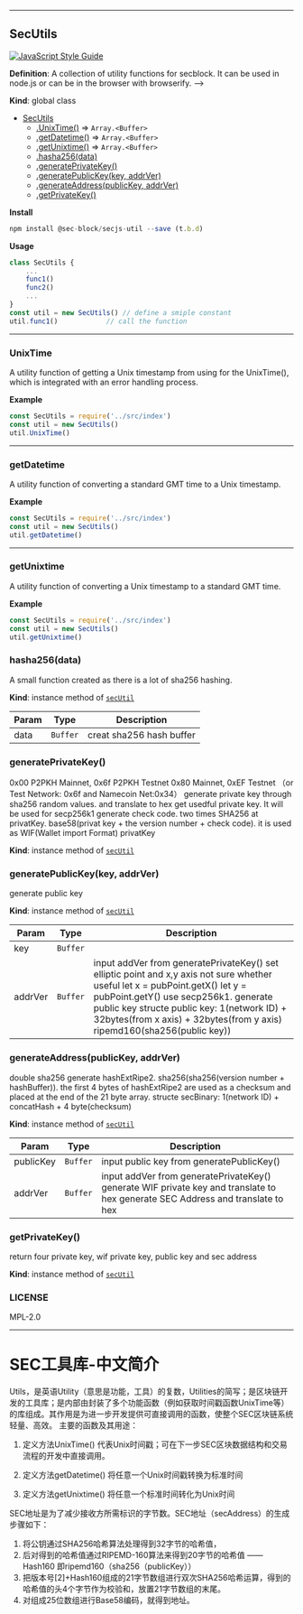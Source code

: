 <a name="SecUtils"></a>

* * *
## SecUtils
[![JavaScript Style Guide](https://cdn.rawgit.com/standard/standard/master/badge.svg)](https://github.com/standard/standard) 

**Definition**: 
A collection of utility functions for secblock. It can be used in node.js or can be in the browser with browserify. -->

**Kind**: global class
* [SecUtils](#SecUtils)
    * [.UnixTime()](#UnixTime) ⇒ <code>Array.&lt;Buffer&gt;</code>
    * [.getDatetime()](#getDatetime) ⇒ <code>Array.&lt;Buffer&gt;</code>
    * [.getUnixtime()](#getUnixtime) ⇒ <code>Array.&lt;Buffer&gt;</code>
    * [.hasha256(data)](#secUtil+hasha256)
    * [.generatePrivateKey()](#secUtil+generatePrivateKey)
    * [.generatePublicKey(key, addrVer)](#secUtil+generatePublicKey)
    * [.generateAddress(publicKey, addrVer)](#secUtil+generateAddress)
    * [.getPrivateKey()](#secUtil+getPrivateKey)

**Install**
```js
npm install @sec-block/secjs-util --save (t.b.d)
```

**Usage**
```js
class SecUtils {
    ...
    func1()
    func2()
    ...
}
const util = new SecUtils() // define a smiple constant
util.func1()            // call the function
```

* * *
<a name="UnixTime"></a>

### UnixTime
A utility function of getting a Unix timestamp from using for the UnixTime(), which is integrated with an error handling process.

**Example**
```js
const SecUtils = require('../src/index')
const util = new SecUtils()
util.UnixTime()
```

* * *
<a name="getDatetime"></a>

### getDatetime
A utility function of converting a standard GMT time to a Unix timestamp.

**Example**
```js
const SecUtils = require('../src/index')
const util = new SecUtils()
util.getDatetime()
```
* * *
<a name="getUnixtime"></a>

### getUnixtime
A utility function of converting a Unix timestamp to a standard GMT time.

**Example**
```js
const SecUtils = require('../src/index')
const util = new SecUtils()
util.getUnixtime()
```
<a name="secUtil+hasha256"></a>

### hasha256(data)
A small function created as there is a lot of sha256 hashing.

**Kind**: instance method of [<code>secUtil</code>](#secUtil)  

| Param | Type | Description |
| --- | --- | --- |
| data | <code>Buffer</code> | creat sha256 hash buffer |

<a name="secUtil+generatePrivateKey"></a>

### generatePrivateKey()
0x00 P2PKH Mainnet, 0x6f P2PKH Testnet
0x80 Mainnet, 0xEF Testnet （or Test Network: 0x6f and Namecoin Net:0x34）
generate private key through sha256 random values. and translate to hex
get usedful private key. It will be used for secp256k1
generate check code. two times SHA256 at privatKey.
base58(privat key + the version number + check code).
it is used as WIF(Wallet import Format) privatKey

**Kind**: instance method of [<code>secUtil</code>](#secUtil)  
<a name="secUtil+generatePublicKey"></a>

### generatePublicKey(key, addrVer)
generate public key

**Kind**: instance method of [<code>secUtil</code>](#secUtil)  

| Param | Type | Description |
| --- | --- | --- |
| key | <code>Buffer</code> |  |
| addrVer | <code>Buffer</code> | input addVer from generatePrivateKey() set elliptic point and x,y axis not sure whether useful let x = pubPoint.getX() let y = pubPoint.getY() use secp256k1. generate public key structe public key: 1(network ID) + 32bytes(from x axis) + 32bytes(from y axis) ripemd160(sha256(public key)) |

<a name="secUtil+generateAddress"></a>

### generateAddress(publicKey, addrVer)
double sha256 generate hashExtRipe2. sha256(sha256(version number + hashBuffer)).
the first 4 bytes of hashExtRipe2 are used as a checksum and placed at the end of
the 21 byte array. structe secBinary: 1(network ID) + concatHash + 4 byte(checksum)

**Kind**: instance method of [<code>secUtil</code>](#secUtil)  

| Param | Type | Description |
| --- | --- | --- |
| publicKey | <code>Buffer</code> | input public key from generatePublicKey() |
| addrVer | <code>Buffer</code> | input addVer from generatePrivateKey() generate WIF private key and translate to hex generate SEC Address and translate to hex |

<a name="secUtil+getPrivateKey"></a>

### getPrivateKey()
return four private key, wif private key, public key
and sec address

**Kind**: instance method of [<code>secUtil</code>](#secUtil)  
### LICENSE
MPL-2.0

* * *
# SEC工具库-中文简介

Utils，是英语Utility（意思是功能，工具）的复数，Utilities的简写；是区块链开发的工具库；是内部由封装了多个功能函数（例如获取时间戳函数UnixTime等）的库组成。其作用是为进一步开发提供可直接调用的函数，使整个SEC区块链系统轻量、高效。
主要的函数及其用途：

1.  定义方法UnixTime()
	代表Unix时间戳；可在下一步SEC区块数据结构和交易流程的开发中直接调用。

2.  定义方法getDatetime()
	将任意一个Unix时间戳转换为标准时间
	
3.  定义方法getUnixtime()
	将任意一个标准时间转化为Unix时间



SEC地址是为了减少接收方所需标识的字节数。SEC地址（secAddress）的生成步骤如下：

1. 将公钥通过SHA256哈希算法处理得到32字节的哈希值，
2. 后对得到的哈希值通过RIPEMD-160算法来得到20字节的哈希值 —— Hash160  即ripemd160（sha256（publicKey））
3. 把版本号[2]+Hash160组成的21字节数组进行双次SHA256哈希运算，得到的哈希值的头4个字节作为校验和，放置21字节数组的末尾。
4. 对组成25位数组进行Base58编码，就得到地址。